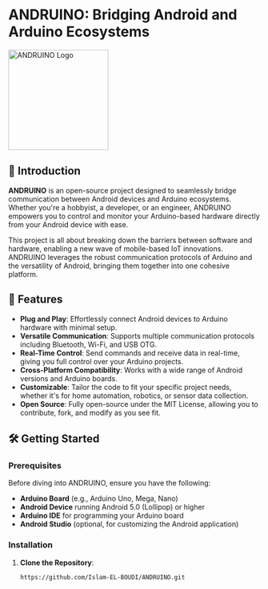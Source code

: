 # ANDRUINO: Bridging Android and Arduino Ecosystems


<img src="https://upload.wikimedia.org/wikipedia/commons/8/87/Arduino_Logo.svg" alt="ANDRUINO Logo" width="200"/>


## 🚀 Introduction

**ANDRUINO** is an open-source project designed to seamlessly bridge communication between Android devices and Arduino ecosystems. Whether you're a hobbyist, a developer, or an engineer, ANDRUINO empowers you to control and monitor your Arduino-based hardware directly from your Android device with ease.

This project is all about breaking down the barriers between software and hardware, enabling a new wave of mobile-based IoT innovations. ANDRUINO leverages the robust communication protocols of Arduino and the versatility of Android, bringing them together into one cohesive platform.

## 🎯 Features

- **Plug and Play**: Effortlessly connect Android devices to Arduino hardware with minimal setup.
- **Versatile Communication**: Supports multiple communication protocols including Bluetooth, Wi-Fi, and USB OTG.
- **Real-Time Control**: Send commands and receive data in real-time, giving you full control over your Arduino projects.
- **Cross-Platform Compatibility**: Works with a wide range of Android versions and Arduino boards.
- **Customizable**: Tailor the code to fit your specific project needs, whether it's for home automation, robotics, or sensor data collection.
- **Open Source**: Fully open-source under the MIT License, allowing you to contribute, fork, and modify as you see fit.

## 🛠️ Getting Started

### Prerequisites

Before diving into ANDRUINO, ensure you have the following:

- **Arduino Board** (e.g., Arduino Uno, Mega, Nano)
- **Android Device** running Android 5.0 (Lollipop) or higher
- **Arduino IDE** for programming your Arduino board
- **Android Studio** (optional, for customizing the Android application)

### Installation

1. **Clone the Repository**:
   ```sh
   https://github.com/Islam-EL-BOUDI/ANDRUINO.git
